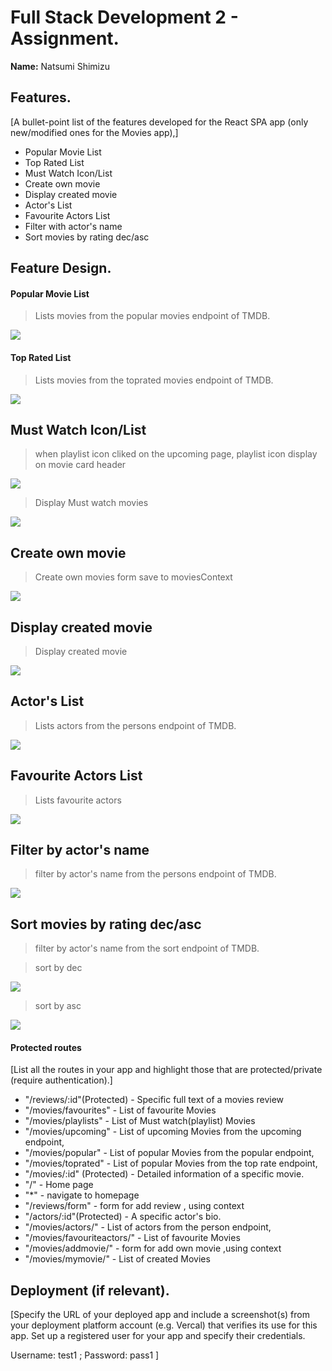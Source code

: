 
# Full Stack Development 2 - Assignment.

__Name:__ Natsumi Shimizu

## Features.

[A bullet-point list of the features developed for the React SPA app (only new/modified ones for the Movies app),]

+ Popular Movie List
+ Top Rated List
+ Must Watch Icon/List
+ Create own movie
+ Display created movie
+ Actor's List
+ Favourite Actors List
+ Filter with actor's name
+ Sort movies by rating dec/asc

## Feature Design.


#### Popular Movie List

> Lists movies from the popular movies endpoint of TMDB.

![][01image]

#### Top Rated List

> Lists movies from the toprated movies endpoint of TMDB.

![][02image]


## Must Watch Icon/List

> when playlist icon cliked on the upcoming page, playlist icon display on movie card header

![][03image]

> Display Must watch movies

![][04image]

## Create own movie

> Create own movies form save to moviesContext

![][05image]

## Display created movie

> Display created movie

![][06image]


## Actor's List

> Lists actors from the persons endpoint of TMDB.

![][07image]


## Favourite Actors List

> Lists favourite actors

![][08image]


## Filter by actor's name

> filter by actor's name from the persons endpoint of TMDB.


![][09image]

## Sort movies by rating dec/asc

> filter by actor's name from the sort endpoint of TMDB.


> sort by dec

![][10image]

> sort by asc

![][11image]




#### Protected routes 

[List all the routes in your app and highlight those that are protected/private (require authentication).]

+ "/reviews/:id"(Protected) - Specific full text of a movies review
+ "/movies/favourites" - List of favourite Movies
+ "/movies/playlists" - List of Must watch(playlist) Movies
+ "/movies/upcoming" - List of upcoming Movies from the upcoming endpoint,
+ "/movies/popular" - List of popular Movies from the popular endpoint,
+ "/movies/toprated" - List of popular Movies from the top rate endpoint,
+ "/movies/:id" (Protected) - Detailed information of a specific movie.
+ "/" - Home page
+ "*" - navigate to homepage
+ "/reviews/form" - form for add review , using context
+ "/actors/:id"(Protected) - A specific actor's bio.
+ "/movies/actors/" - List of actors from the person endpoint,
+ "/movies/favouriteactors/" - List of favourite Movies
+ "/movies/addmovie/" - form for add own movie ,using context
+ "/movies/mymovie/" - List of created Movies



## Deployment (if relevant).

[Specify the URL of your deployed app and include a screenshot(s) from your deployment platform account (e.g. Vercal) that verifies its use for this app. Set up a registered user for your app and specify their credentials.

Username: test1 ; Password: pass1
]



[01image]: ./images/01image.png
[02image]: ./images/02image.png
[03image]: ./images/03image.png
[04image]: ./images/04image.png
[05image]: ./images/05image.png
[06image]: ./images/06image.png
[07image]: ./images/07image.png
[08image]: ./images/08image.png
[09image]: ./images/09image.png
[10image]: ./images/10image.png
[11image]: ./images/11image.png